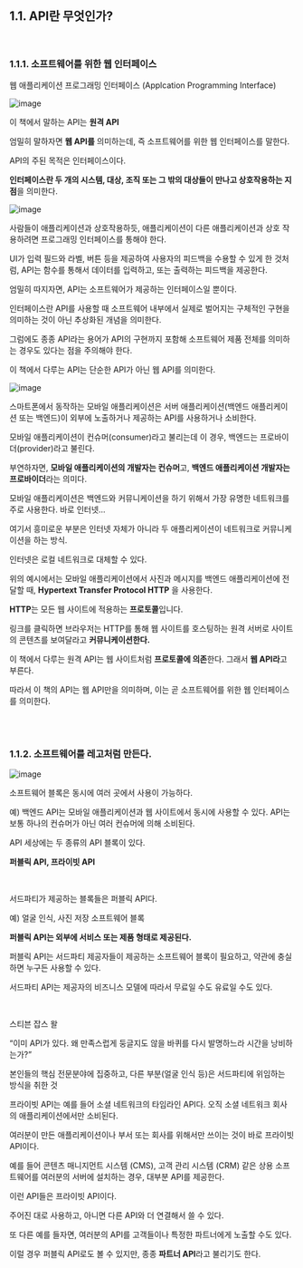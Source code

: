 
## 1.1. **API란 무엇인가?**

<br>

### 1.1.1. 소프트웨어를 위한 웹 인터페이스
웹 애플리케이션 프로그래밍 인터페이스 (Applcation Programming Interface)


![image](https://user-images.githubusercontent.com/101503543/229513969-463801a7-30d4-4476-b95b-86eff8a67dcf.png)

이 책에서 말하는 API는 **원격 API**

엄밀히 말하자면 **웹 API를** 의미하는데, 즉 소프트웨어를 위한 웹 인터페이스를 말한다.

API의 주된 목적은 인터페이스이다.

**인터페이스란 두 개의 시스템, 대상, 조직 또는 그 밖의 대상들이 만나고 상호작용하는 지점**을 의미한다.

![image](https://user-images.githubusercontent.com/101503543/229514025-df3d62db-8fc7-441e-866b-7a235f259601.png)

사람들이 애플리케이션과 상호작용하듯, 애플리케이션이 다른 애플리케이션과 상호 작용하려면 프로그래밍 인터페이스를 통해야 한다.

UI가 입력 필드와 라벨, 버튼 등을 제공하여 사용자의 피드백을 수용할 수 있게 한 것처럼, API는 함수를 통해서 데이터를 입력하고, 또는 출력하는 피드백을 제공한다.

엄밀히 따지자면, API는 소프트웨어가 제공하는 인터페이스일 뿐이다.

인터페이스란 API를 사용할 때 소프트웨어 내부에서 실제로 벌어지는 구체적인 구현을 의미하는 것이 아닌 추상화된 개념을 의미한다.

그럼에도 종종 API라는 용어가 API의 구현까지 포함해 소프트웨어 제품 전체를 의미하는 경우도 있다는 점을 주의해야 한다.

이 책에서 다루는 API는 단순한 API가 아닌 웹 API를 의미한다.

![image](https://user-images.githubusercontent.com/101503543/229514066-f22cc4ca-348d-49b9-afaf-a42ffd013d4d.png)

스마트폰에서 동작하는 모바일 애플리케이션은 서버 애플리케이션(백엔드 애플리케이션 또는 백엔드)이 외부에 노출하거나 제공하는 API를 사용하거나 소비한다.

모바일 애플리케이션이 컨슈머(consumer)라고 불리는데 이 경우, 백엔드는 프로바이더(provider)라고 불린다.

부연하자면, **모바일 애플리케이션의 개발자는 컨슈머**고, **백엔드 애플리케이션 개발자는 프로바이더**라는 의미다.

모바일 애플리케이션은 백엔드와 커뮤니케이션을 하기 위해서 가장 유명한 네트워크를 주로 사용한다. 바로 인터넷…

여기서 흥미로운 부분은 인터넷 자체가 아니라 두 애플리케이션이 네트워크로 커뮤니케이션을 하는 방식.

인터넷은 로컬 네트워크로 대체할 수 있다.

위의 예시에서는 모바일 애플리케이션에서 사진과 메시지를 백엔드 애플리케이션에 전달할 때, **Hypertext Transfer Protocol HTTP** 을 사용한다.

**HTTP**는 모든 웹 사이트에 적용하는 **프로토콜**입니다.

링크를 클릭하면 브라우저는 HTTP를 통해 웹 사이트를 호스팅하는 원격 서버로 사이트의 콘텐츠를 보여달라고 **커뮤니케이션한다.**

이 책에서 다루는 원격 API는 웹 사이트처럼 **프로토콜에 의존**한다. 그래서 **웹 API라**고 부른다.

따라서 이 책의 API는 웹 API만을 의미하며, 이는 곧 소프트웨어를 위한 웹 인터페이스를 의미한다.

<br>
<br>

### 1.1.2. 소프트웨어를 레고처럼 만든다.

![image](https://user-images.githubusercontent.com/101503543/229514101-39bd8c20-e4a7-4227-8112-3abced17089c.png)

소프트웨어 블록은 동시에 여러 곳에서 사용이 가능하다.

예) 백엔드 API는 모바일 애플리케이션과 웹 사이트에서 동시에 사용할 수 있다. API는 보통 하나의 컨슈머가 아닌 여러 컨슈머에 의해 소비된다. 

API 세상에는 두 종류의 API 블록이 있다.

**퍼블릭 API, 프라이빗 API**

<br>


서드파티가 제공하는 블록들은 퍼블릭 API다.

예) 얼굴 인식, 사진 저장 소프트웨어 블록

**퍼블릭 API는 외부에 서비스 또는 제품 형태로 제공된다.**

퍼블릭 API는 서드파티 제공자들이 제공하는 소프트웨어 블록이 필요하고, 약관에 충실하면 누구든 사용할 수 있다.

서드파티 API는 제공자의 비즈니스 모델에 따라서 무료일 수도 유료일 수도 있다.

<br>


스티븐 잡스 왈

“이미 API가 있다. 왜 만족스럽게 둥글지도 않을 바퀴를 다시 발명하느라 시간을 낭비하는가?”

본인들의 핵심 전문분야에 집중하고, 다른 부분(얼굴 인식 등)은 서드파티에 위임하는 방식을 취한 것 

프라이빗 API는 예를 들어 소셜 네트워크의 타임라인 API다. 오직 소셜 네트워크 회사의 애플리케이션에서만 소비된다.

여러분이 만든 애플리케이션이나 부서 또는 회사를 위해서만 쓰이는 것이 바로 프라이빗 API이다.

예를 들어 콘텐츠 매니지먼트 시스템 (CMS), 고객 관리 시스템 (CRM) 같은 상용 소프트웨어를 여러분의 서버에 설치하는 경우, 대부분 API를 제공한다.

이런 API들은 프라이빗 API이다.

주어진 대로 사용하고, 아니면 다른 API와 더 연결해서 쓸 수 있다.

또 다른 예를 들자면, 여러분의 API를 고객들이나 특정한 파트너에게 노출할 수도 있다.

이럴 경우 퍼블릭 API로도 볼 수 있지만, 종종 **파트너 API**라고 불리기도 한다.

<br>
<br>

